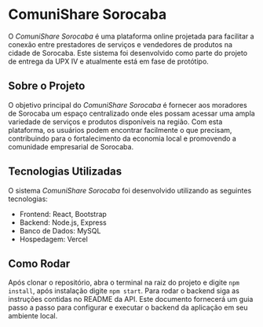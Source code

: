 # ComuniShare Sorocaba

O *ComuniShare Sorocaba* é uma plataforma online projetada para facilitar a conexão entre prestadores de serviços e vendedores de produtos na cidade de Sorocaba. Este sistema foi desenvolvido como parte do projeto de entrega da UPX IV e atualmente está em fase de protótipo.

## Sobre o Projeto

O objetivo principal do *ComuniShare Sorocaba* é fornecer aos moradores de Sorocaba um espaço centralizado onde eles possam acessar uma ampla variedade de serviços e produtos disponíveis na região. Com esta plataforma, os usuários podem encontrar facilmente o que precisam, contribuindo para o fortalecimento da economia local e promovendo a comunidade empresarial de Sorocaba.

## Tecnologias Utilizadas

O sistema *ComuniShare Sorocaba* foi desenvolvido utilizando as seguintes tecnologias:

- Frontend: React, Bootstrap
- Backend: Node.js, Express
- Banco de Dados: MySQL
- Hospedagem: Vercel

## Como Rodar

Após clonar o repositório, abra o terminal na raiz do projeto e digite `npm install`, após instalação digite `npm start`. Para rodar o backend siga as instruções contidas no README da API. Este documento fornecerá um guia passo a passo para configurar e executar o backend da aplicação em seu ambiente local.

